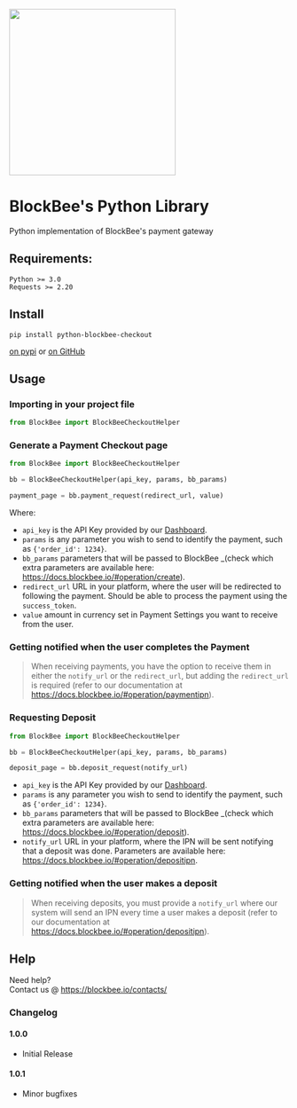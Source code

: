 [<img src="https://blockbee.io/static/assets/images/blockbee_logo_nospaces.png" width="300"/>](image.png)


# BlockBee's Python Library
Python implementation of BlockBee's payment gateway

## Requirements:

```
Python >= 3.0
Requests >= 2.20
```

## Install

```shell script
pip install python-blockbee-checkout
```

[on pypi](https://pypi.python.org/pypi/python-blockbee-checkout)
or
[on GitHub](https://github.com/blockbee-io/python-blockbee-checkout)

## Usage

### Importing in your project file

```python
from BlockBee import BlockBeeCheckoutHelper
```

### Generate a Payment Checkout page

```python
from BlockBee import BlockBeeCheckoutHelper

bb = BlockBeeCheckoutHelper(api_key, params, bb_params)

payment_page = bb.payment_request(redirect_url, value)
```

Where:

* ``api_key`` is the API Key provided by our [Dashboard](https://dash.blockbee.io/).
* ``params`` is any parameter you wish to send to identify the payment, such as `{'order_id': 1234}`.
* ``bb_params`` parameters that will be passed to BlockBee _(check which extra parameters are available here: https://docs.blockbee.io/#operation/create).
* ``redirect_url`` URL in your platform, where the user will be redirected to following the payment. Should be able to process the payment using the `success_token`.
* ``value`` amount in currency set in Payment Settings you want to receive from the user.

### Getting notified when the user completes the Payment
> When receiving payments, you have the option to receive them in either the ``notify_url`` or the ``redirect_url``, but adding the ``redirect_url``  is required (refer to our documentation at https://docs.blockbee.io/#operation/paymentipn).

### Requesting Deposit
```python
from BlockBee import BlockBeeCheckoutHelper

bb = BlockBeeCheckoutHelper(api_key, params, bb_params)

deposit_page = bb.deposit_request(notify_url)
```
* ``api_key`` is the API Key provided by our [Dashboard](https://dash.blockbee.io/).
* ``params`` is any parameter you wish to send to identify the payment, such as `{'order_id': 1234}`.
* ``bb_params`` parameters that will be passed to BlockBee _(check which extra parameters are available here: https://docs.blockbee.io/#operation/deposit).
* ``notify_url`` URL in your platform, where the IPN will be sent notifying that a deposit was done. Parameters are available here: https://docs.blockbee.io/#operation/depositipn.

### Getting notified when the user makes a deposit
> When receiving deposits, you must provide a ``notify_url`` where our system will send an IPN every time a user makes a deposit (refer to our documentation at https://docs.blockbee.io/#operation/depositipn).

## Help

Need help?  
Contact us @ https://blockbee.io/contacts/


### Changelog

#### 1.0.0
* Initial Release

#### 1.0.1
* Minor bugfixes